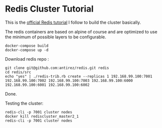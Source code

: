 Redis Cluster Tutorial
======================

This is the [official Redis tutorial](https://redis.io/topics/cluster-tutorial) I follow to build the cluster basically.

The redis containers are based on alpine of course and are optimized to use the minimum of possible layers to be configurable.

    docker-compose build
    docker-compose up -d
    
Download redis repo :
    
    git clone git@github.com:antirez/redis.git redis
    cd redis/src
    echo "yes" | ./redis-trib.rb create --replicas 1 192.168.99.100:7001 192.168.99.100:7002 192.168.99.100:7003 192.168.99.100:6000 192.168.99.100:6001 192.168.99.100:6002
    
Done.

Testing the cluster:
       
    redis-cli -p 7001 cluster nodes
    docker kill rediscluster_master2_1
    redis-cli -p 7001 cluster nodes